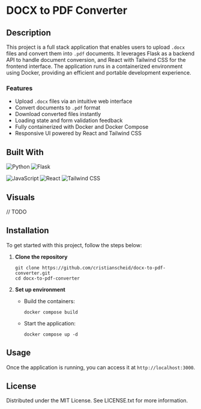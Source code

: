 # DOCX to PDF Converter

## Description

This project is a full stack application that enables users to upload `.docx` files and convert them into `.pdf` documents. It leverages Flask as a backend API to handle document conversion, and React with Tailwind CSS for the frontend interface. The application runs in a containerized environment using Docker, providing an efficient and portable development experience.

### Features

- Upload `.docx` files via an intuitive web interface
- Convert documents to `.pdf` format
- Download converted files instantly
- Loading state and form validation feedback
- Fully containerized with Docker and Docker Compose
- Responsive UI powered by React and Tailwind CSS

## Built With

![Python][python-badge]
![Flask][flask-badge]

![JavaScript][javascript-badge]
![React][react-badge]
![Tailwind CSS][tailwindcss-badge]

## Visuals

// TODO

## Installation

To get started with this project, follow the steps below:

1. **Clone the repository**

   ```
   git clone https://github.com/cristianscheid/docx-to-pdf-converter.git
   cd docx-to-pdf-converter
   ```

2. **Set up environment**

   - Build the containers:

     ```
     docker compose build
     ```

   - Start the application:

     ```
     docker compose up -d
     ```

## Usage

Once the application is running, you can access it at `http://localhost:3000`.

## License

Distributed under the MIT License. See LICENSE.txt for more information.

<!-- Badges for 'Built With' section -->

[python-badge]: https://img.shields.io/badge/Python-3.12-gray?style=for-the-badge&logo=python&logoColor=white
[flask-badge]: https://img.shields.io/badge/Flask-3.1-gray?style=for-the-badge&logo=flask&logoColor=white
[javascript-badge]: https://img.shields.io/badge/JavaScript-ES6-gray?style=for-the-badge&logo=javascript&logoColor=white
[react-badge]: https://img.shields.io/badge/React-19.1-gray?style=for-the-badge&logo=react&logoColor=white
[tailwindcss-badge]: https://img.shields.io/badge/Tailwind%20CSS-4.1-gray?style=for-the-badge&logo=tailwindcss&logoColor=white
